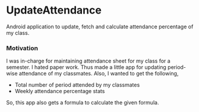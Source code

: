 # UpdateAttendance
Android application to update, fetch and calculate attendance percentage of my class. 

### Motivation
I was in-charge for maintaining attendance sheet for my class for a semester. I hated paper work. Thus made a little app for updating period-wise attendance of my classmates.
Also, I wanted to get the following,
- Total number of period attended by my classmates
- Weekly attendance percentage stats

So, this app also gets a formula to calculate the given formula.